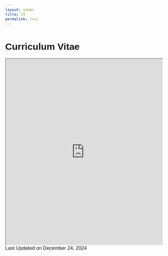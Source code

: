 ```yaml
---
layout: inner
title: CV
permalink: /cv/
---
```

<div class="row" style="margin-top: 50px;">
<div style="font-size:30px; font-family: 'Source Sans 3', sans-serif; font-weight: bold; margin-bottom: 20px;">Curriculum Vitae</div>
<iframe src="https://drive.google.com/file/d/1WvcqoA-j-QZs7dYCHDgWUpAcpNw_E33R/preview" width="100%" height="600" allow="autoplay"></iframe>
</div>
<div style="font-size:16px; font-family: 'Source Sans 3', sans-serif; margin-bottom: 40px;">Last Updated on December 24, 2024</div>
